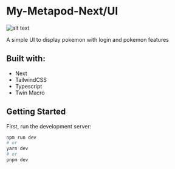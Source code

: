 # My-Metapod-Next/UI

![alt text](https://static.wikia.nocookie.net/videojuego/images/b/b1/Metapod.gif/revision/latest?cb=20070527120420)

A simple UI to display pokemon with login and pokemon features

## Built with:

- Next
- TailwindCSS
- Typescript
- Twin Macro

## Getting Started

First, run the development server:

```bash
npm run dev
# or
yarn dev
# or
pnpm dev
```

